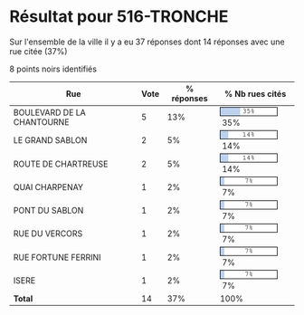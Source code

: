 # Résultat pour 516-TRONCHE

Sur l'ensemble de la ville il y a eu 37 réponses dont 14 réponses avec une rue citée (37%)

8 points noirs identifiés

| Rue | Vote | % réponses | % Nb rues cités|
|-----|------|------------|----------------|
| BOULEVARD DE LA CHANTOURNE | 5 | 13% | <img src="../../img/bar_35.gif" />&nbsp;35%|
| LE GRAND SABLON | 2 | 5% | <img src="../../img/bar_14.gif" />&nbsp;14%|
| ROUTE DE CHARTREUSE | 2 | 5% | <img src="../../img/bar_14.gif" />&nbsp;14%|
| QUAI CHARPENAY | 1 | 2% | <img src="../../img/bar_7.gif" />&nbsp;7%|
| PONT DU SABLON | 1 | 2% | <img src="../../img/bar_7.gif" />&nbsp;7%|
| RUE DU VERCORS | 1 | 2% | <img src="../../img/bar_7.gif" />&nbsp;7%|
| RUE FORTUNE FERRINI | 1 | 2% | <img src="../../img/bar_7.gif" />&nbsp;7%|
| ISERE | 1 | 2% | <img src="../../img/bar_7.gif" />&nbsp;7%|
| **Total** | 14 | 37% | 100%|

